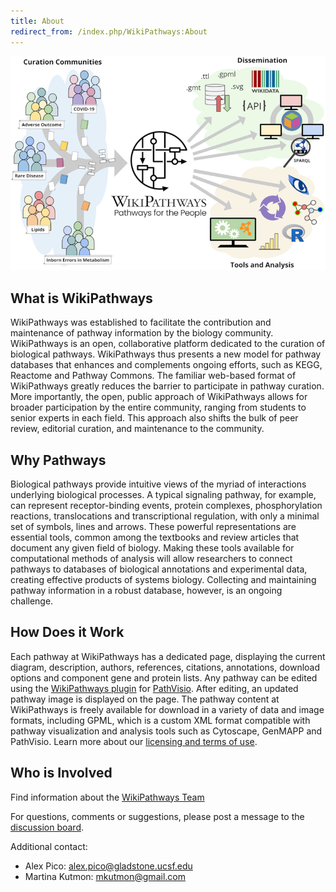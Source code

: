 ```yaml
---
title: About
redirect_from: /index.php/WikiPathways:About
---
```

<script>
  var div = document.getElementById("navbarNavAltMarkup");
  div.classList.add("show");
</script>

<img src="/assets/img/overview-figure-1.jpg"/>
<h2>What is WikiPathways</h2>
<p>WikiPathways was established to facilitate the contribution and maintenance of pathway information by the biology community. WikiPathways is an open, collaborative platform dedicated to the curation of biological pathways. WikiPathways thus presents a new model for pathway databases that enhances and complements ongoing efforts, such as KEGG, Reactome and Pathway Commons. The familiar web-based format of WikiPathways greatly reduces the barrier to participate in pathway curation. More importantly, the open, public approach of WikiPathways allows for broader participation by the entire community, ranging from students to senior experts in each field. This approach also shifts the bulk of peer review, editorial curation, and maintenance to the community.</p>

<h2>Why Pathways</h2>
<p>Biological pathways provide intuitive views of the myriad of interactions underlying biological processes. A typical signaling pathway, for example, can represent receptor-binding events, protein complexes, phosphorylation reactions, translocations and transcriptional regulation, with only a minimal set of symbols, lines and arrows. These powerful representations are essential tools, common among the textbooks and review articles that document any given field of biology. Making these tools available for computational methods of analysis will allow researchers to connect pathways to databases of biological annotations and experimental data, creating effective products of systems biology. Collecting and maintaining pathway information in a robust database, however, is an ongoing challenge.</p>

<h2>How Does it Work</h2>
<p>Each pathway at WikiPathways has a dedicated page, displaying the current diagram, description, authors, references, citations, annotations, download options and component gene and protein lists. Any pathway can be edited using the <a href="https://pathvisio.org/plugins/wikipathways.html" target="_blank">WikiPathways plugin</a> for <a href="https://pathvisio.org/" target="_blank">PathVisio</a>. After editing, an updated pathway image is displayed on the page. The pathway content at WikiPathways is freely available for download in a variety of data and image formats, including GPML, which is a custom XML format compatible with pathway visualization and analysis tools such as Cytoscape, GenMAPP and PathVisio. Learn more about our <a href="terms.html">licensing and terms of use</a>.</p>

<h2>Who is Involved</h2>
<p>Find information about the <a href="/team.html">WikiPathways Team</a></p>
<p>For questions, comments or suggestions, please post a message to the <a href="https://github.com/wikipathways/wikipathways-help/discussions" target="_blank">discussion board</a>.</p>
<p>Additional contact:</p>
<ul>
<li>Alex Pico: <a href="mailto:alex.pico@gladstone.ucsf.edu">alex.pico@gladstone.ucsf.edu</a></li>
<li>Martina Kutmon: <a href="mailto:mkutmon@gmail.com">mkutmon@gmail.com</a></li>
</ul>
